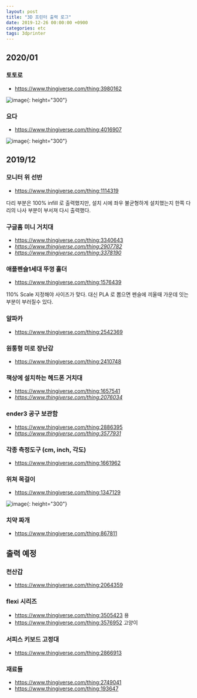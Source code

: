 ```yaml
---
layout: post
title: "3D 프린터 출력 로그"
date: 2019-12-26 00:00:00 +0900
categories: etc
tags: 3dprinter
---
```


## 2020/01

### 토토로

- https://www.thingiverse.com/thing:3980162

![image](https://user-images.githubusercontent.com/31230327/71887119-c93cc780-3180-11ea-8d0e-a10a23202894.png){: height="300"}

### 요다

- https://www.thingiverse.com/thing:4016907

![image](https://user-images.githubusercontent.com/31230327/71887201-f7baa280-3180-11ea-9a1a-975e39448cf7.png){: height="300"}

## 2019/12

### 모니터 위 선반

- https://www.thingiverse.com/thing:1114319

다리 부분은 100% infill 로 출력했지만, 설치 시에 좌우 불균형하게 설치했는지 한쪽 다리의 나사 부분이 부서져 다시 출력했다.

### 구글홈 미니 거치대

- https://www.thingiverse.com/thing:3340643
- *https://www.thingiverse.com/thing:2907782*
- *https://www.thingiverse.com/thing:3378190*

### 애플펜슬1세대 뚜껑 홀더

- https://www.thingiverse.com/thing:1576439

110% Scale 지정해야 사이즈가 맞다. 대신 PLA 로 뽑으면 펜슬에 끼울때 가운데 잇는 부분이 부러질수 있다.

### 알파카

- https://www.thingiverse.com/thing:2542369

### 원통형 미로 장난감

- https://www.thingiverse.com/thing:2410748

### 책상에 설치하는 헤드폰 거치대

- https://www.thingiverse.com/thing:1657541
- *https://www.thingiverse.com/thing:2076034*

### ender3 공구 보관함

- https://www.thingiverse.com/thing:2886395
- *https://www.thingiverse.com/thing:3577931*

### 각종 측정도구 (cm, inch, 각도)

- https://www.thingiverse.com/thing:1661962

### 위쳐 목걸이

- https://www.thingiverse.com/thing:1347129

![image](https://user-images.githubusercontent.com/31230327/71584081-79447c00-2b54-11ea-9008-7c1581692115.png){: height="300"}

### 치약 짜개

- https://www.thingiverse.com/thing:867811

## 출력 예정

### 천산갑

- https://www.thingiverse.com/thing:2064359

### flexi 시리즈

- https://www.thingiverse.com/thing:3505423 용
- https://www.thingiverse.com/thing:3576952 고양이

### 서피스 키보드 고정대

- https://www.thingiverse.com/thing:2866913

### 재료들

- https://www.thingiverse.com/thing:2749041
- https://www.thingiverse.com/thing:193647
